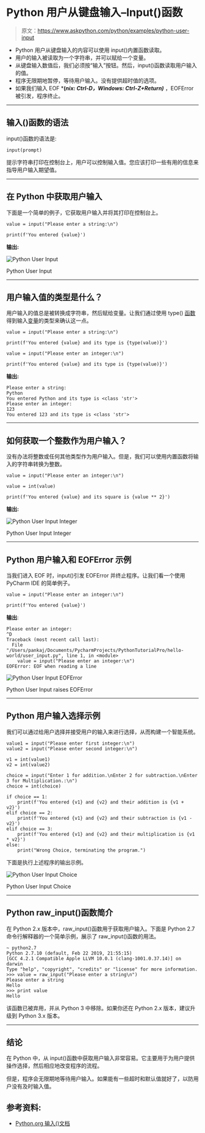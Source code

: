 # Python 用户从键盘输入–Input()函数

> 原文：<https://www.askpython.com/python/examples/python-user-input>

*   Python 用户从键盘输入的内容可以使用 input()内置函数读取。
*   用户的输入被读取为一个字符串，并可以赋给一个变量。
*   从键盘输入数值后，我们必须按“输入”按钮。然后，input()函数读取用户输入的值。
*   程序无限期地暂停，等待用户输入。没有提供超时值的选项。
*   如果我们输入 EOF ***(*nix: Ctrl-D，Windows: Ctrl-Z+Return)*** ，EOFError 被引发，程序终止。

* * *

## 输入()函数的语法

input()函数的语法是:

```
input(prompt)

```

提示字符串打印在控制台上，用户可以控制输入值。您应该打印一些有用的信息来指导用户输入期望值。

* * *

## 在 Python 中获取用户输入

下面是一个简单的例子，它获取用户输入并将其打印在控制台上。

```
value = input("Please enter a string:\n")

print(f'You entered {value}')

```

**输出:**

![Python User Input](img/4d4d24a1b472a7bcfb17704804dc62fe.png)

Python User Input

* * *

## 用户输入值的类型是什么？

用户输入的值总是被转换成字符串，然后赋给变量。让我们通过使用 type() [函数](https://www.askpython.com/python/python-functions)得到输入[变量](https://www.askpython.com/python/python-variables)的类型来确认这一点。

```
value = input("Please enter a string:\n")

print(f'You entered {value} and its type is {type(value)}')

value = input("Please enter an integer:\n")

print(f'You entered {value} and its type is {type(value)}')

```

**输出:**

```
Please enter a string:
Python
You entered Python and its type is <class 'str'>
Please enter an integer:
123
You entered 123 and its type is <class 'str'>

```

* * *

## 如何获取一个整数作为用户输入？

没有办法将整数或任何其他类型作为用户输入。但是，我们可以使用内置函数将输入的字符串转换为整数。

```
value = input("Please enter an integer:\n")

value = int(value)

print(f'You entered {value} and its square is {value ** 2}')

```

**输出:**

![Python User Input Integer](img/15d57aaba745db3e1410ff7364af5dbc.png)

Python User Input Integer

* * *

## Python 用户输入和 EOFError 示例

当我们进入 EOF 时，input()引发 EOFError 并终止程序。让我们看一个使用 PyCharm IDE 的简单例子。

```
value = input("Please enter an integer:\n")

print(f'You entered {value}')

```

**输出**:

```
Please enter an integer:
^D
Traceback (most recent call last):
  File "/Users/pankaj/Documents/PycharmProjects/PythonTutorialPro/hello-world/user_input.py", line 1, in <module>
    value = input("Please enter an integer:\n")
EOFError: EOF when reading a line

```

![Python User Input EOFError](img/ce1dead3ca1254d704e90f752ce8eb03.png)

Python User Input raises EOFError

* * *

## Python 用户输入选择示例

我们可以通过给用户选择并接受用户的输入来进行选择，从而构建一个智能系统。

```
value1 = input("Please enter first integer:\n")
value2 = input("Please enter second integer:\n")

v1 = int(value1)
v2 = int(value2)

choice = input("Enter 1 for addition.\nEnter 2 for subtraction.\nEnter 3 for Multiplication.:\n")
choice = int(choice)

if choice == 1:
    print(f'You entered {v1} and {v2} and their addition is {v1 + v2}')
elif choice == 2:
    print(f'You entered {v1} and {v2} and their subtraction is {v1 - v2}')
elif choice == 3:
    print(f'You entered {v1} and {v2} and their multiplication is {v1 * v2}')
else:
    print("Wrong Choice, terminating the program.")

```

下面是执行上述程序的输出示例。

![Python User Input Choice](img/4f5a407d6dbae1742279ad035ee06ce0.png)

Python User Input Choice

* * *

## Python raw_input()函数简介

在 Python 2.x 版本中，raw_input()函数用于获取用户输入。下面是 Python 2.7 命令行解释器的一个简单示例，展示了 raw_input()函数的用法。

```
~ python2.7
Python 2.7.10 (default, Feb 22 2019, 21:55:15) 
[GCC 4.2.1 Compatible Apple LLVM 10.0.1 (clang-1001.0.37.14)] on darwin
Type "help", "copyright", "credits" or "license" for more information.
>>> value = raw_input("Please enter a string\n")
Please enter a string
Hello
>>> print value
Hello

```

该函数已被弃用，并从 Python 3 中移除。如果你还在 Python 2.x 版本，建议升级到 Python 3.x 版本。

* * *

## 结论

在 Python 中，从 input()函数中获取用户输入非常容易。它主要用于为用户提供操作选择，然后相应地改变程序的流程。

但是，程序会无限期地等待用户输入。如果能有一些超时和默认值就好了，以防用户没有及时输入值。

## 参考资料:

*   [Python.org 输入()文档](https://docs.python.org/3.8/library/functions.html#input)